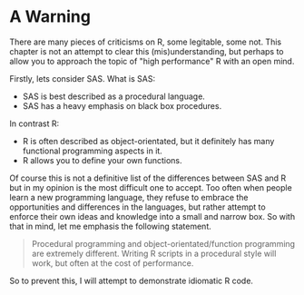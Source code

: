 A Warning
=========

There are many pieces of criticisms on R, some legitable, some not. This chapter is not an attempt
to clear this (mis)understanding, but perhaps to allow you to approach the topic of 
"high performance" R with an open mind.

Firstly, lets consider SAS. What is SAS:

*  SAS is best described as a procedural language.
*  SAS has a heavy emphasis on black box procedures.

In contrast R:

*  R is often described as object-orientated, but it definitely has many functional programming aspects in it.
*  R allows you to define your own functions.

Of course this is not a definitive list of the differences between SAS and R but in my opinion is
the most difficult one to accept. Too often when people learn a new programming language,
they refuse to embrace the opportunities and differences in the languages, but rather attempt
to enforce their own ideas and knowledge into a small and narrow box. So with that in mind, let me
emphasis the following statement.

> Procedural programming and object-orientated/function programming are extremely different.
> Writing R scripts in a procedural style will work, but often at the cost of performance.

So to prevent this, I will attempt to demonstrate idiomatic R code.

